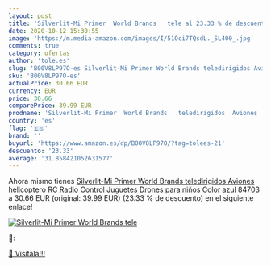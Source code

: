 ```yaml
---
layout: post
title: 'Silverlit-Mi Primer  World Brands   tele al 23.33 % de descuento'
date: 2020-10-12 15:30:55
image: 'https://m.media-amazon.com/images/I/51Oci7TQsdL._SL400_.jpg'
comments: true
category: ofertas
author: 'tole.es'
slug: 'B00V8LP97O-es Silverlit-Mi Primer World Brands teledirigidos Aviones...'
sku: 'B00V8LP97O-es'
actualPrice: 30.66 EUR
currency: EUR
price: 30.66
comparePrice: 39.99 EUR
prodname: 'Silverlit-Mi Primer  World Brands   teledirigidos  Aviones  helicoptero RC  Radio Control  Juguetes  Drones para niños  Color azul  84703 '
country: 'es'
flag: '🇪🇸'
brand: ''
buyurl: 'https://www.amazon.es/dp/B00V8LP97O/?tag=tolees-21'
descuento: '23.33'
average: '31.858421052631577'
---
```


Ahora mismo tienes [Silverlit-Mi Primer  World Brands   teledirigidos  Aviones  helicoptero RC  Radio Control  Juguetes  Drones para niños  Color azul  84703 ](https://www.amazon.es/dp/B00V8LP97O/?tag=tolees-21) a 30.66 EUR (original: 39.99 EUR) (23.33 %  de descuento) en el siguiente enlace!

[![Silverlit-Mi Primer  World Brands   tele](https://m.media-amazon.com/images/I/51Oci7TQsdL._SL400_.jpg)](https://www.amazon.es/dp/B00V8LP97O/?tag=tolees-21)

🔎:


[🛒 Visítala!!!](https://www.amazon.es/dp/B00V8LP97O/?tag=tolees-21)
